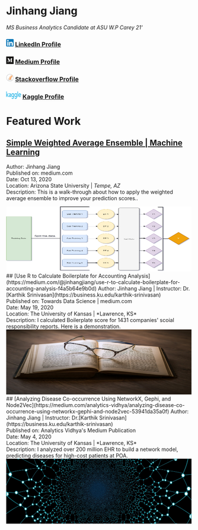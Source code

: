 # Jinhang Jiang  
*MS Business Analytics Candidate at ASU W.P Carey 21'*
### <img src="images/linkedin1.png" width="20" height="20"> [LinkedIn Profile](https://www.linkedin.com/in/jinhangjiang/)
### <img src="images/medium.png" width="20" height="20"> [Medium Profile](https://medium.com/@jinhangjiang)
### <img src="images/stack.png" width="20" height="20"> [Stackoverflow Profile](https://stackoverflow.com/users/13609600/jinhang-jiang?tab=profile)
### <img src="images/Kaggle1.png" width="40" height="20"> [Kaggle Profile](https://www.kaggle.com/jinhangjiang)



# Featured Work
## [Simple Weighted Average Ensemble | Machine Learning](https://medium.com/@jinhangjiang/simple-weighted-average-ensemble-machine-learning-777824852426)
Author: Jinhang Jiang   <br />
Published on: medium.com <br />
Date: Oct 13, 2020 <br />
Location: Arizona State University | *Tempe, AZ* <br />
Description: This is a walk-through about how to apply the weighted average ensemble to improve your prediction scores..

<a href="https://medium.com/@jinhangjiang/simple-weighted-average-ensemble-machine-learning-777824852426">
<img src="images/ensemble1.png" width="500" height="175" alt="https://medium.com/@jinhangjiang/use-r-to-calculate-boilerplate-for-accounting-analysis-f4a5b64e9b0d">
</a>

<br />
## [Use R to Calculate Boilerplate for Accounting Analysis](https://medium.com/@jinhangjiang/use-r-to-calculate-boilerplate-for-accounting-analysis-f4a5b64e9b0d)
Author: Jinhang Jiang  | Instructor: Dr.[Karthik Srinivasan](https://business.ku.edu/karthik-srinivasan) <br />
Published on: Towards Data Science | medium.com <br />
Date: May 19, 2020 <br />
Location: The University of Kansas | *Lawrence, KS* <br />
Description: I calculated Boilerplate score for 1431 companies' scoial responsibility reports. Here is a demonstration.

<a href="https://medium.com/@jinhangjiang/use-r-to-calculate-boilerplate-for-accounting-analysis-f4a5b64e9b0d">
<img src="images/boilerplate.jpg" width="500" height="175" alt="https://medium.com/@jinhangjiang/use-r-to-calculate-boilerplate-for-accounting-analysis-f4a5b64e9b0d">
</a>

<br />
## [Analyzing Disease Co-occurrence Using NetworkX, Gephi, and Node2Vec](https://medium.com/analytics-vidhya/analyzing-disease-co-occurrence-using-networkx-gephi-and-node2vec-53941da35a0f)
Author: Jinhang Jiang  | Instructor: Dr.[Karthik Srinivasan](https://business.ku.edu/karthik-srinivasan) <br />
Published on: Analytics Vidhya's Medium Publication <br />
Date: May 4, 2020 <br />
Location: The University of Kansas | *Lawrence, KS* <br />
Description: I analyzed over 200 million EHR to build a network model, predicting diseases for high-cost patients at POA.

<a href="https://medium.com/analytics-vidhya/analyzing-disease-co-occurrence-using-networkx-gephi-and-node2vec-53941da35a0f">
<img src="images/network-3849202_1920.jpg" width="500" height="175" alt="https://medium.com/analytics-vidhya/analyzing-disease-co-occurrence-using-networkx-gephi-and-node2vec-53941da35a0f">
</a>
